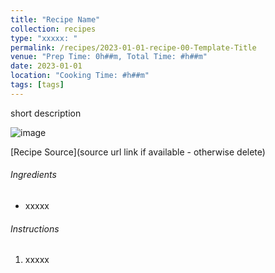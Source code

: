```yaml
---
title: "Recipe Name"
collection: recipes
type: "xxxxx: "
permalink: /recipes/2023-01-01-recipe-00-Template-Title
venue: "Prep Time: 0h##m, Total Time: #h##m"
date: 2023-01-01
location: "Cooking Time: #h##m"
tags: [tags]
---
```


short description

![image](/images/filename.jpg)

[Recipe Source](source url link if available - otherwise delete)

###### Ingredients

- xxxxx

###### Instructions

1. xxxxx
